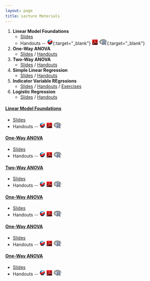 ```yaml
---
layout: page
title: Lecture Materials
---
```


1. **Linear Model Foundations**
    * [Slides](LMFoundations/PPT.pptx)
    * Handouts -- [![Web](../img/web.png)](LMFoundations/RHO.html){:target="_blank"}  [![PDF](../img/pdf.png)](LMFoundations/RHO.pdf) [![R](../img/Rlogo.png)](LMFoundations/RHO.R){:target="_blank"}
1. **One-Way ANOVA**
    * [Slides](Anova-1Way/PPT.pptx) / [Handouts](HOs/02_LMAnova1_HO.pdf)
1. **Two-Way ANOVA**
    * [Slides](Anova-2Way/PPT.pptx) / [Handouts](HOs/03_LMAnova2_HO.pdf)
1. **Simple Linear Regression**
    * [Slides](SLRegression/PPT.pptx) / [Handouts](HOs/04_SLRegression_HO.pdf)
1. **Indicator Variable REgrssions**
    * [Slides](IVRegression/PPT.pptx) / [Handouts](HOs/05_IVROneWay_HO.pdf) / [Exercises](CEs/05_IVROneWay_CE.html)
1. **Logistic Regression**
    * [Slides](LogisticRegression/PPT.pptx) / [Handouts](HOs/06_LMLogistic_HO.pdf)

<div class="panel-group" id="accordion">
 
  <div class="panel panel-default">
    <div class="panel-heading">
      <h4 class="panel-title">
        <a data-toggle="collapse" data-parent="#accordion" href="#collapse1">Linear Model Foundations</a>
      </h4>
    </div>
    <div id="collapse1" class="panel-collapse collapse">
      <div class="panel-body">
      <ul>
        <li><a href="LMFoundations/PPT.pptx)">Slides</a></li>
        <li>Handouts -- <a href="LMFoundations/RHO.html"><img src="../img/web.png"></a> <a href="LMFoundations/RHO.pdf"><img src="../img/pdf.png"></a> <a href="LMFoundations/RHO.R" target="_blank"><img src="../img/Rlogo.png"></a></li>
      </ul>
      </div>
    </div>
  </div>
  
  <div class="panel panel-default">
    <div class="panel-heading">
      <h4 class="panel-title">
        <a data-toggle="collapse" data-parent="#accordion" href="#collapse2">One-Way ANOVA</a>
      </h4>
    </div>
    <div id="collapse2" class="panel-collapse collapse">
      <div class="panel-body">
      <ul>
        <li><a href="Anova-1Way/PPT.pptx)">Slides</a></li>
        <li>Handouts -- <a href="Anova-1Way/RHO.html"><img src="../img/web.png"></a> <a href="Anova-1Way/RHO.pdf"><img src="../img/pdf.png"></a> <a href="Anova-1Way/RHO.R" target="_blank"><img src="../img/Rlogo.png"></a></li>
      </ul>
      </div>
    </div>
  </div>
  
  <div class="panel panel-default">
    <div class="panel-heading">
      <h4 class="panel-title">
        <a data-toggle="collapse" data-parent="#accordion" href="#collapse3">Two-Way ANOVA</a>
      </h4>
    </div>
    <div id="collapse3" class="panel-collapse collapse">
      <div class="panel-body">
      <ul>
        <li><a href="Anova-2Way/PPT.pptx)">Slides</a></li>
        <li>Handouts -- <a href="Anova-2Way/RHO.html"><img src="../img/web.png"></a> <a href="Anova-2Way/RHO.pdf"><img src="../img/pdf.png"></a> <a href="Anova-2Way/RHO.R" target="_blank"><img src="../img/Rlogo.png"></a></li>
      </ul>
      </div>
    </div>
  </div>
  
  <div class="panel panel-default">
    <div class="panel-heading">
      <h4 class="panel-title">
        <a data-toggle="collapse" data-parent="#accordion" href="#collapse4">One-Way ANOVA</a>
      </h4>
    </div>
    <div id="collapse4" class="panel-collapse collapse">
      <div class="panel-body">
      <ul>
        <li><a href="SLRegression/PPT.pptx)">Slides</a></li>
        <li>Handouts -- <a href="SLRegression/RHO.html"><img src="../img/web.png"></a> <a href="SLRegression/RHO.pdf"><img src="../img/pdf.png"></a> <a href="SLRegression/RHO.R" target="_blank"><img src="../img/Rlogo.png"></a></li>
      </ul>
      </div>
    </div>
  </div>

  <div class="panel panel-default">
    <div class="panel-heading">
      <h4 class="panel-title">
        <a data-toggle="collapse" data-parent="#accordion" href="#collapse5">One-Way ANOVA</a>
      </h4>
    </div>
    <div id="collapse5" class="panel-collapse collapse">
      <div class="panel-body">
      <ul>
        <li><a href="IVRegression/PPT.pptx)">Slides</a></li>
        <li>Handouts -- <a href="IVRegression/RHO.html"><img src="../img/web.png"></a> <a href="IVRegression/RHO.pdf"><img src="../img/pdf.png"></a> <a href="IVRegression/RHO.R" target="_blank"><img src="../img/Rlogo.png"></a></li>
      </ul>
      </div>
    </div>
  </div>
  
  <div class="panel panel-default">
    <div class="panel-heading">
      <h4 class="panel-title">
        <a data-toggle="collapse" data-parent="#accordion" href="#collapse6">One-Way ANOVA</a>
      </h4>
    </div>
    <div id="collapse6" class="panel-collapse collapse">
      <div class="panel-body">
      <ul>
        <li><a href="LogisticRegression/PPT.pptx)">Slides</a></li>
        <li>Handouts -- <a href="LogisticRegression/RHO.html"><img src="../img/web.png"></a> <a href="LogisticRegression/RHO.pdf"><img src="../img/pdf.png"></a> <a href="LogisticRegression/RHO.R" target="_blank"><img src="../img/Rlogo.png"></a></li>
      </ul>
      </div>
    </div>
  </div>

</div> 
